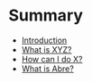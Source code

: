 # Summary

* [Introduction](README.md)
* [What is XYZ?](first-question.md)
* [How can I do X?](second-question.md)
* [What is Abre?](what-is-abre.md)

